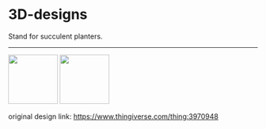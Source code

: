 # 3D-designs
Stand for succulent planters.

-------------------------------------------------------------------------------------------------------------
<img src="https://github.com/Utkarsh-Deshmukh/3D-designs/assets/13918778/5e8db67b-4a09-459c-b79b-d1c42807efcb" width="100" />
<img src="https://github.com/Utkarsh-Deshmukh/3D-designs/assets/13918778/91334e31-7b1f-4b4d-9109-220cd41d3fb3" width="100" />


original design link: https://www.thingiverse.com/thing:3970948
